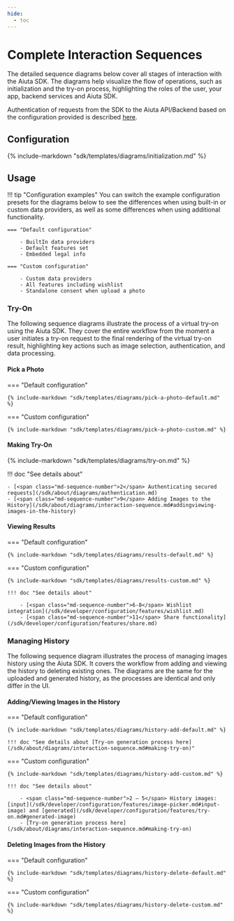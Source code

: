 ```yaml
---
hide:
  - toc
---
```

# Complete Interaction Sequences

The detailed sequence diagrams below cover all stages of interaction with the Aiuta SDK. The diagrams help visualize the flow of operations, such as initialization and the try-on process, highlighting the roles of the user, your app, backend services and Aiuta SDK. 

Authentication of requests from the SDK to the Aiuta API/Backend based on the configuration provided is described [here](/sdk/about/diagrams/authentication.md).

## Configuration

{% include-markdown "sdk/templates/diagrams/initialization.md" %}

## Usage

!!! tip "Configuration examples"
    You can switch the example configuration presets for the diagrams below to see the differences when using built-in or custom data providers, as well as some differences when using additional functionality.

    === "Default configuration"

        - BuiltIn data providers 
        - Default features set 
        - Embedded legal info

    === "Custom configuration"

        - Custom data providers 
        - All features including wishlist 
        - Standalone consent when upload a photo

### Try-On

The following sequence diagrams illustrate the process of a virtual try-on using the Aiuta SDK. They cover the entire workflow from the moment a user initiates a try-on request to the final rendering of the virtual try-on result, highlighting key actions such as image selection, authentication, and data processing.

#### Pick a Photo

=== "Default configuration"

    {% include-markdown "sdk/templates/diagrams/pick-a-photo-default.md" %}

=== "Custom configuration" 

    {% include-markdown "sdk/templates/diagrams/pick-a-photo-custom.md" %}

#### Making Try-On

{% include-markdown "sdk/templates/diagrams/try-on.md" %}

!!! doc "See details about" 
    
    - [<span class="md-sequence-number">2</span> Authenticating secured requests](/sdk/about/diagrams/authentication.md)
    - [<span class="md-sequence-number">9</span> Adding Images to the History](/sdk/about/diagrams/interaction-sequence.md#addingviewing-images-in-the-history)

#### Viewing Results

=== "Default configuration"

    {% include-markdown "sdk/templates/diagrams/results-default.md" %}

=== "Custom configuration" 

    {% include-markdown "sdk/templates/diagrams/results-custom.md" %}
    
    !!! doc "See details about" 
        
        - [<span class="md-sequence-number">6-8</span> Wishlist integration](/sdk/developer/configuration/features/wishlist.md)
        - [<span class="md-sequence-number">11</span> Share functionality](/sdk/developer/configuration/features/share.md) 

### Managing History

The following sequence diagram illustrates the process of managing images history using the Aiuta SDK. It covers the workflow from adding and viewing the history to deleting existing ones. The diagrams are the same for the uploaded and generated history, as the processes are identical and only differ in the UI.

#### Adding/Viewing Images in the History

=== "Default configuration"

    {% include-markdown "sdk/templates/diagrams/history-add-default.md" %}

    !!! doc "See details about [Try-on generation process here](/sdk/about/diagrams/interaction-sequence.md#making-try-on)"

=== "Custom configuration" 

    {% include-markdown "sdk/templates/diagrams/history-add-custom.md" %}

    !!! doc "See details about" 
        
        - <span class="md-sequence-number">2 – 5</span> History images: [input](/sdk/developer/configuration/features/image-picker.md#input-image) and [generated](/sdk/developer/configuration/features/try-on.md#generated-image)
        - [Try-on generation process here](/sdk/about/diagrams/interaction-sequence.md#making-try-on)

#### Deleting Images from the History

=== "Default configuration"

    {% include-markdown "sdk/templates/diagrams/history-delete-default.md" %}

=== "Custom configuration" 

    {% include-markdown "sdk/templates/diagrams/history-delete-custom.md" %}
